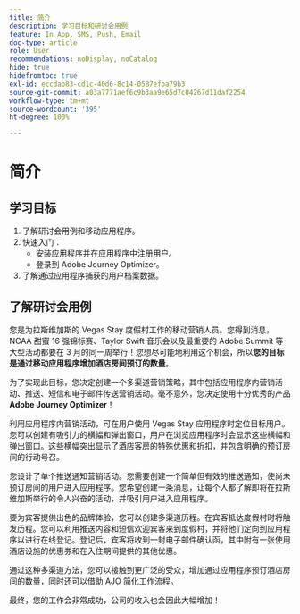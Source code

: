 ```yaml
---
title: 简介
description: 学习目标和研讨会用例
feature: In App, SMS, Push, Email
doc-type: article
role: User
recommendations: noDisplay, noCatalog
hide: true
hidefromtoc: true
exl-id: eccdab83-cd1c-40d6-8c14-0587efba79b3
source-git-commit: a03a7771aef6c9b3aa9e65d7c04267d11daf2254
workflow-type: tm+mt
source-wordcount: '395'
ht-degree: 100%

---
```


# 简介

## 学习目标

1. 了解研讨会用例和移动应用程序。
2. 快速入门：
   * 安装应用程序并在应用程序中注册用户。
   * 登录到 Adobe Journey Optimizer。
3. 了解通过应用程序捕获的用户档案数据。

## 了解研讨会用例

您是为拉斯维加斯的 Vegas Stay 度假村工作的移动营销人员。您得到消息，NCAA 甜蜜 16 强锦标赛、Taylor Swift 音乐会以及最重要的 Adobe Summit 等大型活动都要在 3 月的同一周举行！您想尽可能地利用这个机会，所以&#x200B;**您的目标是通过移动应用程序增加酒店房间预订的数量**。

为了实现此目标，您决定创建一个多渠道营销策略，其中包括应用程序内营销活动、推送、短信和电子邮件传送营销活动。毫不意外，您决定使用十分优秀的产品 **Adobe Journey Optimizer**！

利用应用程序内营销活动，可在用户使用 Vegas Stay 应用程序时定位目标用户。您可以创建有吸引力的横幅和弹出窗口，用户在浏览应用程序时会显示这些横幅和弹出窗口。这些横幅突出显示了酒店客房的特殊优惠和折扣，并包含明确的预订房间的行动号召。

您设计了单个推送通知营销活动。您需要创建一个简单但有效的推送通知，使尚未预订房间的用户进入应用程序。您希望创建一条消息，让每个人都了解即将在拉斯维加斯举行的令人兴奋的活动，并吸引用户进入应用程序。

要为宾客提供出色的品牌体验，您可以创建多渠道历程。在宾客抵达度假村时将触发历程。您可以利用推送内容和短信欢迎宾客来到度假村，并将他们定向到应用程序以进行在线登记。登记后，宾客将收到一封电子邮件确认函，其中附有一张使用酒店设施的优惠券和在入住期间提供的其他优惠。

通过这种多渠道方法，您可以接触到更广泛的受众，增加通过应用程序预订酒店房间的数量，同时还可以借助 AJO 简化工作流程。

最终，您的工作会非常成功，公司的收入也会因此大幅增加！
